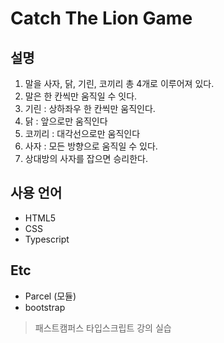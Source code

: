 # Catch The Lion Game

## 설명

1. 말을 사자, 닭, 기린, 코끼리 총 4개로 이루어져 있다.
2. 말은 한 칸씩만 움직일 수 잇다.
3. 기린 : 상하좌우 한 칸씩만 움직인다.
4. 닭 : 앞으로만 움직인다
5. 코끼리 : 대각선으로만 움직인다
6. 사자 : 모든 방향으로 움직일 수 있다.
7. 상대방의 사자를 잡으면 승리한다.

## 사용 언어

-   HTML5
-   CSS
-   Typescript

## Etc

-   Parcel (모듈)
-   bootstrap

> 패스트캠퍼스 타입스크립트 강의 실습
